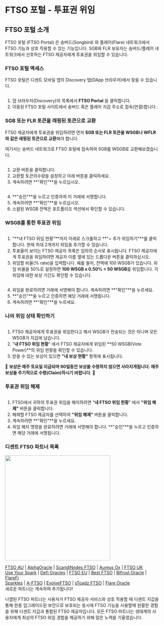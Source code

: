 # FTSO 포털 - 투표권 위임

## FTSO 포털 소개

FTSO 포털 (FTSO Portal) 은 송버드(Songbird) 와 플레어(Flare) 네트워크에서 FTSO 기능과 상호 작용할 수 있는 기능입니다. SGB와 FLR 보유자는 송버드/플레어 네트워크에서 선호하는 FTSO 제공자에게 투표권을 위임할 수 있습니다.

### FTSO 포털 액세스 <a href="#id-1d67" id="id-1d67"></a>

FTSO 포털은 디센트 모바일 앱의 Discovery 탭(DApp 브라우저)에서 찾을 수 있습니다.

<div align="left">

<img src="../.gitbook/assets/FTSO-01.png" alt="">

</div>

1. 댑 브라우저(Discovery)의 목록에서 **FTSO Portal** 을 클릭합니다.
2. 이동된 FTSO 포털 사이트에서 송버드 혹은 플레어 지갑 주소로 접속(연결)합니다 .

### SGB 또는 FLR 토큰을 래핑된 토큰으로 교환

FTSO 제공자에게 투표권을 위임하려면 먼저 **SGB 또는 FLR 토큰을 WSGB나 WFLR와 같은 래핑된 토큰으로 교환**해야 합니다.

여기서는 송버드 네트워크로 FTSO 포털에 접속하여 SGB를 WSGB로 교환해보겠습니다.

<div align="left">

<img src="../.gitbook/assets/FTSO-02.png" alt="">

</div>

1. 교환 버튼을 클릭합니다.
2. 교환할 토큰의수량을 설정하고 아래 버튼을 클릭하세요.
3. 계속하려면 **"확인"**을 누르십시오.

<div align="left">

<img src="../.gitbook/assets/FTSO-03.png" alt="">

</div>

4. **"승인"**을 누르고 인증하여 이 거래에 서명합니다.
5. 계속하려면 **"확인"**을 누르십시오.
6. 스왑된 WSGB 잔액은 포트폴리오 섹션에서 확인할 수 있습니다.

### WSGB를 통한 투표권 위임 <a href="#id-99f9" id="id-99f9"></a>

<div align="left">

<img src="../.gitbook/assets/FTSO-04.png" alt="">

</div>

1. "**내 FTSO 위임 현황"**까지 아래로 스크롤하고 **"+ 추가 위임하기"**를 클릭합니다. 현재 최대 2개까지 위임을 추가할 수 있습니다.
2. 투표율이 보이는 FTSO 제공자 목록은 임의의 순서로 표시됩니다. FTSO 제공자에게 투표권을 위임하려면 제공자 이름 옆에 있는 드롭다운 버튼을 클릭하십시오.
3. 위임할 비율(% rate)을 입력합니다. 예를 들어, 잔액에 100 WSGB가 있습니다. 위임 비율을 50%로 설정하면 **100 WSGB x 0.50% = 50 WSGB**를 위임합니다. 각 위임에 대한 보상 기간도 확인할 수 있습니다.

<div align="left">

<img src="../.gitbook/assets/FTSO-05.png" alt="">

</div>

4. 위임을 완료하려면 거래에 서명해야 합니다. 계속하려면 **"확인"**을 누르세요.
5. **"승인"**을 누르고 인증하면 해당 거래에 서명됩니다.
6. 계속하려면 **"확인"**을 누르세요.

### 나의 위임 상태 확인하기 <a href="#b38a" id="b38a"></a>

<div align="left">

<img src="../.gitbook/assets/FTSO-06.png" alt="">

</div>

1. FTSO 제공자에게 투표권을 위임한다고 해서 WSGB가 전송되는 것은 아니며 모든 WSGB가 지갑에 남습니다.
2. "**내 FTSO 위임 현황**" 에서 FTSO 제공자에게 위임된 **50 WSGB(Vote Power)**의 위임 현황을 확인할 수 있습니다.
3. 받을 수 있는 보상이 있으면 **"내 보상 현황"** 항목에 표시됩니다.

🚨 **보상은 매주 토요일 지급되며 90일동안 보상을 수령하지 않으면 사라지게됩니다. 매주 보상을 주기적으로 수령(Claim)하시기 바랍니다**. 🚨

### 투표권 위임 해제 <a href="#id-7299" id="id-7299"></a>

<div align="left">

<img src="../.gitbook/assets/FTSO-07.png" alt="">

</div>

1. FTSO에서 귀하의 투표권 위임을 해지하려면 "**내 FTSO 위임 현황**" 에서 **"위임 해제"** 버튼을 클릭합니다.
2. 해제할 FTSO 제공자를 선택하여 **"위임 해제"** 버튼을 클릭합니다.
3. 계속하려면 **"확인"**을 누르세요.
4. 위임 해지 명령을 완료하려면 거래에 서명해야 합니다. **"승인"**을 누르고 인증하면 해당 거래에 서명됩니다.

### 디센트 FTSO 파트너 목록 <a href="#id-27b2" id="id-27b2"></a>

<div align="left">

<img src="../.gitbook/assets/FTSO-08.png" alt="" width="344">

</div>

[FTSO AU](https://www.ftso.com.au/) | [AlphaOracle](https://www.alphaoracle.io/) | [ScandiNodes FTSO](https://ftso.scandinodes.com/) | [Aureus Ox](https://aureusox.com/) | [FTSO UK](https://www.ftso.uk/)\
[Use Your Spark](https://www.useyourspark.com/) | [Defi Oracles](https://defioracles.org/) | [FTSO EU](https://www.ftso.eu/) | [Best FTSO](https://bestftso.xyz/) | [Bifrost Oracle](https://towolabs.com/) | [FlareFi](https://flarefi.tech)\
[Sparkles](https://sparklesnft.com/) | [A-FTSO](https://ftso.alexdupre.com/) | [EvolveFTSO](https://evolveftso.com/) | [sToadz FTSO](https://xtoadz.xyz/signal-provider) | [Flare Oracle](https://flareoracle.io/) \
새로운 파트너는 계속하여 추가됩니다!

나열된 FTSO 파트너는 사용자가 FTSO 제공자 서비스와 상호 작용할 때 디센트 지갑을 통해 한층 업그레이드된 보안으로 보호되는 동시에 FTSO 기능을 사용할때 원활한 경험을 위해 디센트 지갑과 통합된 FTSO 제공자입니다. 모든 FTSO 파트너는 생태계의 사용자에게 최상의 FTSO 위임 경험을 제공하기 위해 많은 노력을 기울였습니다.
